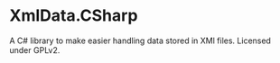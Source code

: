 XmlData.CSharp
==============
A C# library to make easier handling data stored in XMl files. Licensed under GPLv2.